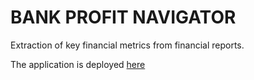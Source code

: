 # BANK PROFIT NAVIGATOR
Extraction of key financial metrics from financial reports.

The application is deployed [here](https://acpr-equipe7-webapp.streamlit.app/)
